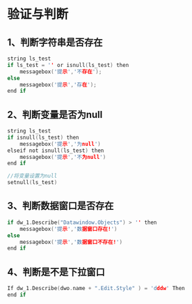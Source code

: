 # 验证与判断

## 1、判断字符串是否存在

```c
string ls_test
if ls_test = '' or isnull(ls_test) then
	messagebox('提示','不存在');
else
    messagebox('提示','存在');
end if
```

## 2、判断变量是否为null

```c
string ls_test
if isnull(ls_test) then
    messagebox('提示','为null')
elseif not isnull(ls_test) then
    messagebox('提示','不为null')
end if

//将变量设置为null
setnull(ls_test)
```

## 3、判断数据窗口是否存在

```c
if dw_1.Describe("Datawindow.Objects") > '' then
	messagebox('提示','数据窗口存在!')
else
	messagebox('提示','数据窗口不存在!')
end if
```

## 4、判断是不是下拉窗口

```c
If dw_1.Describe(dwo.name + ".Edit.Style" ) = 'dddw' Then
end if
```

‍

